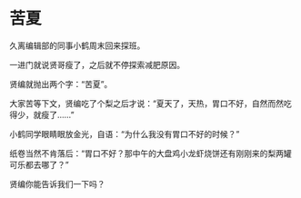 # 苦夏

久离编辑部的同事小鹤周末回来探班。 

一进门就说贤哥瘦了，之后就不停探索减肥原因。 

贤编就抛出两个字：“苦夏”。 

大家苦等下文，贤编吃了个梨之后才说：“夏天了，天热，胃口不好，自然而然吃得少，就瘦了……” 

小鹤同学眼睛眼放金光，自语：“为什么我没有胃口不好的时候？” 

纸卷当然不肯落后：“胃口不好？那中午的大盘鸡小龙虾烧饼还有刚刚来的梨两罐可乐都去哪了？” 

贤编你能告诉我们一下吗？